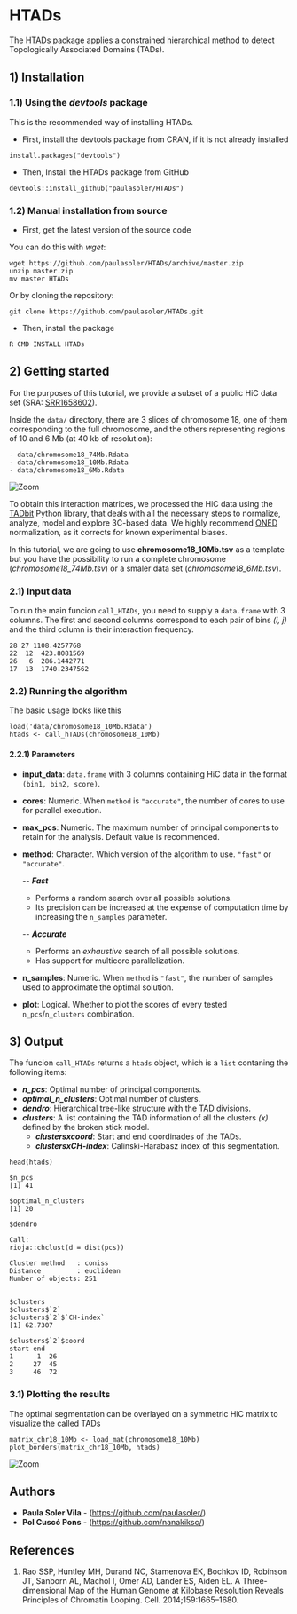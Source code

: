 # HTADs

The HTADs package applies a constrained hierarchical method to detect Topologically Associated Domains (TADs).

## 1) Installation

### 1.1) Using the _devtools_ package

This is the recommended way of installing HTADs.

- First, install the devtools package from CRAN, if it is not already installed

```
install.packages("devtools")
```

- Then, Install the HTADs package from GitHub

```
devtools::install_github("paulasoler/HTADs")
```

### 1.2) Manual installation from source

- First, get the latest version of the source code

You can do this with _wget_:

```
wget https://github.com/paulasoler/HTADs/archive/master.zip
unzip master.zip
mv master HTADs
```

Or by cloning the repository:

```
git clone https://github.com/paulasoler/HTADs.git
```

- Then, install the package

```
R CMD INSTALL HTADs
```

## 2) Getting started

For the purposes of this tutorial, we provide a subset of a public HiC data set (SRA: [SRR1658602](https://www.ebi.ac.uk/ena/data/view/SRR1658602)).

Inside the `data/` directory, there are 3 slices of chromosome 18, one of them corresponding to the full chromosome, and the others representing regions of 10 and 6 Mb (at 40 kb of resolution):

```
- data/chromosome18_74Mb.Rdata
- data/chromosome18_10Mb.Rdata
- data/chromosome18_6Mb.Rdata
```

![Zoom](https://github.com/paulasoler/HTADs/blob/master/misc/zoom_pictures.png)

To obtain this interaction matrices, we processed the HiC data using the [TADbit](https://github.com/3DGenomes/TADbit) Python library, that deals with all the necessary steps to normalize, analyze, model and explore 3C-based data. We highly recommend [ONED](https://github.com/qenvio/dryhic) normalization, as it corrects for known experimental biases.

In this tutorial, we are going to use **chromosome18_10Mb.tsv** as a template but you have the possibility to run a complete chromosome (*chromosome18_74Mb.tsv*) or a smaler data set (*chromosome18_6Mb.tsv*).

### 2.1) Input data
To run the main funcion `call_HTADs`, you need to supply a `data.frame` with 3 columns. The first and second columns correspond to each pair of bins _(i, j)_ and the third column is their interaction frequency.

```
28 27 1108.4257768
22	12  423.8081569
26	 6  286.1442771
17	13	1740.2347562
```

### 2.2) Running the algorithm
The basic usage looks like this
```
load('data/chromosome18_10Mb.Rdata')
htads <- call_hTADs(chromosome18_10Mb)
```

#### 2.2.1) Parameters
- **input_data**: `data.frame` with 3 columns containing HiC data in the format `(bin1, bin2, score)`.
- **cores**: Numeric. When `method` is `"accurate"`, the number of cores to use for parallel execution.
- **max_pcs**: Numeric. The maximum number of principal components to retain for the analysis. Default value is recommended.
- **method**: Character. Which version of the algorithm to use. `"fast"` or `"accurate"`.
  
  -- ***Fast***
    - Performs a random search over all possible solutions.
    - Its precision can be increased at the expense of computation time by increasing the `n_samples` parameter.
  
  -- ***Accurate***
    - Performs an _exhaustive_ search of all possible solutions.
    - Has support for multicore parallelization.
  
- **n_samples**: Numeric. When `method` is `"fast"`, the number of samples used to approximate the optimal solution.
- **plot**: Logical. Whether to plot the scores of every tested `n_pcs`/`n_clusters` combination.

## 3) Output
The funcion `call_HTADs` returns a `htads` object, which is a `list` contaning the following items:

- ***n_pcs***: Optimal number of principal components.
- ***optimal_n_clusters***: Optimal number of clusters.
- ***dendro***: Hierarchical tree-like structure with the TAD divisions.
- ***clusters***: A list containing the TAD information of all the clusters _(x)_ defined by the broken stick model.
  + ***clusters$`x`$coord***: Start and end coordinades of the TADs.
  + ***clusters$`x`$CH-index***: Calinski-Harabasz index of this segmentation.

<!-- ![CHindex](https://github.com/paulasoler/HTADs/blob/master/misc/CHindex_accurate_method.png) -->

```
head(htads)

$n_pcs
[1] 41

$optimal_n_clusters
[1] 20

$dendro

Call:
rioja::chclust(d = dist(pcs))

Cluster method   : coniss
Distance         : euclidean
Number of objects: 251


$clusters
$clusters$`2`
$clusters$`2`$`CH-index`
[1] 62.7307

$clusters$`2`$coord
start end
1      1  26
2     27  45
3     46  72
```

### 3.1) Plotting the results
The optimal segmentation can be overlayed on a symmetric HiC matrix to visualize the called TADs

```
matrix_chr18_10Mb <- load_mat(chromosome18_10Mb)
plot_borders(matrix_chr18_10Mb, htads)
```

![Zoom](https://github.com/paulasoler/HTADs/blob/master/misc/dendogram-1_2.png)

## Authors

- **Paula Soler Vila** - (https://github.com/paulasoler/)
- **Pol Cuscó Pons** - (https://github.com/nanakiksc/)

## References

1. Rao SSP, Huntley MH, Durand NC, Stamenova EK, Bochkov ID, Robinson JT, Sanborn AL, Machol I, Omer AD, Lander ES, Aiden EL. A Three-dimensional Map of the Human Genome at Kilobase Resolution Reveals Principles of Chromatin Looping. Cell. 2014;159:1665–1680.
